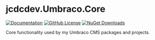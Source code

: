 # jcdcdev.Umbraco.Core

[![Documentation](https://img.shields.io/badge/Docs-Quickstart-394933?style=flat&logo=github)](https://github.com/jcdcdev/jcdcdev.Umbraco.Core/tree/main?tab=readme-ov-file#quick-start)
[![GitHub License](https://img.shields.io/github/license/jcdcdev/jcdcdev.Umbraco.Core?color=8AB803&label=License&logo=github)](https://github.com/jcdcdev/jcdcdev.Umbraco.Core/blob/main/LICENSE)
[![NuGet Downloads](https://img.shields.io/nuget/dt/jcdcdev.Umbraco.Core?color=cc9900&label=Downloads&logo=nuget)](https://www.nuget.org/packages/jcdcdev.Umbraco.Core/)

Core functionality used by my Umbraco CMS packages and projects.